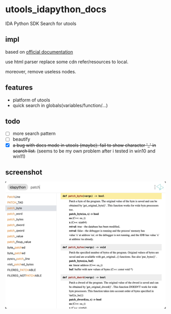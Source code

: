 # utools_idapython_docs

IDA Python SDK Search for utools

## impl

based on [official documentation](https://hex-rays.com/wp-content/static/products/ida/support/idapython_docs/)

use html parser replace some cdn refer/resources to local.

moreover, remove useless nodes.

## features

- platform of utools
- quick search in globals(variables/function/...)

## todo

- [ ] more search pattern
- [ ] beautify
- [x] ~~a bug with docs mode in utools (maybe): fail to show character '_' in search list.~~ (seems to be my own problem after i tested in win10 and win11)

## screenshot

![](image.png)

